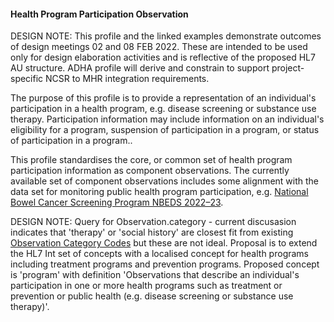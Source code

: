 #### Health Program Participation Observation
DESIGN NOTE: This profile and the linked examples demonstrate outcomes of design meetings 02 and 08 FEB 2022. These are intended to be used only for design elaboration activities and is reflective of the proposed HL7 AU structure. ADHA profile will derive and constrain to support project-specific NCSR to MHR integration requirements.

The purpose of this profile is to provide a representation of an individual's participation in a health program, e.g. disease screening or substance use therapy. Participation information may include information on an individual's eligibility for a program, suspension of participation in a program, or status of participation in a program.. 

This profile standardises the core, or common set of health program participation information as component observations. The currently available set of component observations includes some alignment with the data set for monitoring public health program participation, e.g. [National Bowel Cancer Screening Program NBEDS 2022–23](https://meteor.aihw.gov.au/content/index.phtml/itemId/742048).

DESIGN NOTE: Query for Observation.category - current discusasion indicates that 'therapy' or 'social history' are closest fit from existing [Observation Category Codes](http://build.fhir.org/valueset-observation-category.html) but these are not ideal. Proposal is to extend the HL7 Int set of concepts with a localised concept for health programs including treatment programs and prevention programs. Proposed concept is 'program' with definition 'Observations that describe an individual's participation in one or more health programs such as treatment or prevention or public health (e.g. disease screening or substance use therapy)'.


